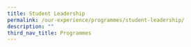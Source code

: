 ```yaml
---
title: Student Leadership
permalink: /our-experience/programmes/student-leadership/
description: ""
third_nav_title: Programmes
---
```

